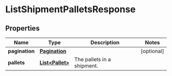 # ListShipmentPalletsResponse

## Properties
Name | Type | Description | Notes
------------ | ------------- | ------------- | -------------
**pagination** | [**Pagination**](Pagination.md) |  |  [optional]
**pallets** | [**List&lt;Pallet&gt;**](Pallet.md) | The pallets in a shipment. | 
